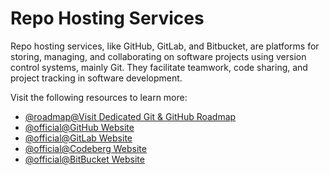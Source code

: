# Repo Hosting Services

Repo hosting services, like GitHub, GitLab, and Bitbucket, are platforms for storing, managing, and collaborating on software projects using version control systems, mainly Git. They facilitate teamwork, code sharing, and project tracking in software development.

Visit the following resources to learn more:

- [@roadmap@Visit Dedicated Git & GitHub Roadmap](https://roadmap.sh/git-github)
- [@official@GitHub Website](https://github.com)
- [@official@GitLab Website](https://about.gitlab.com)
- [@official@Codeberg Website](https://codeberg.org/)
- [@official@BitBucket Website](https://bitbucket.com)
